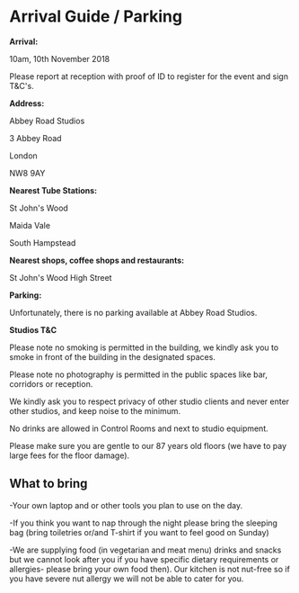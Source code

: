 # Arrival Guide / Parking

**Arrival:** 

10am, 10th November 2018

Please report at reception with proof of ID to register for the event and sign T&C's. 

**Address:**

Abbey Road Studios

3 Abbey Road

London

NW8 9AY

**Nearest Tube Stations:**

St John's Wood

Maida Vale

South Hampstead

**Nearest shops, coffee shops and restaurants:**

St John's Wood High Street

**Parking:**

Unfortunately, there is no parking available at Abbey Road Studios.

**Studios T&C**

Please note no smoking is permitted in the building, we kindly ask you to smoke in front of the building in the designated spaces.

Please note no photography is permitted in the public spaces like bar, corridors or reception.

We kindly ask you to respect privacy of other studio clients and never enter other studios, and keep noise to the minimum.

No drinks are allowed in Control Rooms and next to studio equipment.

Please make sure you are gentle to our 87 years old floors \(we have to pay large fees for the floor damage\).

## What to bring <a id="what-to-bring"></a>

-Your own laptop and or other tools you plan to use on the day.

-If you think you want to nap through the night please bring the sleeping bag \(bring toiletries or/and T-shirt if you want to feel good on Sunday\)

-We are supplying food \(in vegetarian and meat menu\) drinks and snacks but we cannot look after you if you have specific dietary requirements or allergies- please bring your own food then\). Our kitchen is not nut-free so if you have severe nut allergy we will not be able to cater for you.

